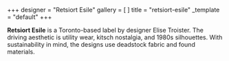 +++
designer = "Retsiort Esile"
gallery = [ ]
title = "retsiort-esile"
_template = "default"
+++

**Retsiort Esile** is a Toronto-based label by designer Elise Troister. The driving aesthetic is utility wear, kitsch nostalgia, and 1980s silhouettes. With sustainability in mind, the designs use deadstock fabric and found materials.
